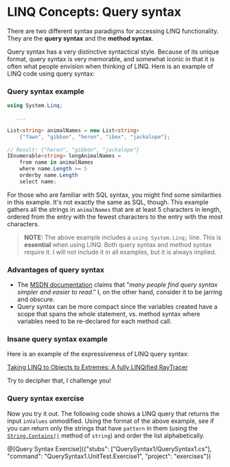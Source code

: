 [//]: # (GENERATED FILE -- DO NOT EDIT)
# LINQ Concepts: Query syntax

There are two different syntax paradigms for accessing LINQ functionality. They are the **query syntax** and the **method syntax**.

Query syntax has a very distinctive syntactical style. Because of its unique format, query syntax is very memorable, and somewhat iconic in that it is often what people envision when thinking of LINQ. Here is an example of LINQ code using query syntax:

### Query syntax example
```csharp
using System.Linq;

   ...

List<string> animalNames = new List<string>
    {"fawn", "gibbon", "heron", "ibex", "jackalope"};
    
// Result: {"heron", "gibbon", "jackalope"}
IEnumerable<string> longAnimalNames =
    from name in animalNames
    where name.Length >= 5
    orderby name.Length
    select name;
```

For those who are familiar with SQL syntax, you might find some similarities in this example. It's not exactly the same as SQL, though. This example gathers all the strings in `animalNames` that are at least 5 characters in length, ordered from the entry with the fewest characters to the entry with the most characters.

> **NOTE:** The above example includes a `using System.Linq;` line. This is **essential** when using LINQ. Both query syntax and method syntax require it. I will not include it in all examples, but it is always implied.

### Advantages of query syntax

 - The [MSDN documentation](https://msdn.microsoft.com/en-us/library/bb397947.aspx) claims that "*many people find query syntax simpler and easier to read*." I, on the other hand, consider it to be jarring and obscure.
 - Query syntax can be more compact since the variables created have a scope that spans the whole statement, vs. method syntax where variables need to be re-declared for each method call.


### Insane query syntax example
Here is an example of the expressiveness of LINQ query syntax:

[Taking LINQ to Objects to Extremes: A fully LINQified RayTracer](https://blogs.msdn.microsoft.com/lukeh/2007/10/01/taking-linq-to-objects-to-extremes-a-fully-linqified-raytracer/)

Try to decipher that, I challenge you!

### Query syntax exercise

Now you try it out. The following code shows a LINQ query that returns the input `inValues` unmodified. Using the format of the above example, see if you can return only the strings that have `pattern` in them (using the [`String.Contains()`](https://msdn.microsoft.com/en-us/library/dy85x1sa%28v=vs.110%29.aspx) method of `string`) and order the list alphabetically.

@[Query Syntax Exercise]({"stubs": ["QuerySyntax1/QuerySyntax1.cs"], "command": "QuerySyntax1.UnitTest.Exercise1", "project": "exercises"})

